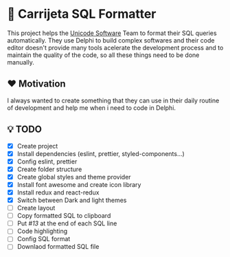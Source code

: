 # :page_facing_up: Carrijeta SQL Formatter

This project helps the [Unicode Software](https://www.unicodesoftware.com.br/ "Unicode Software Homepage") Team to format their SQL queries automatically.
They use Delphi to build complex softwares and their code editor doesn't provide many tools acelerate the development process and to maintain the quality of the code, so all these things need to be done manually.

## :heart: Motivation

I always wanted to create something that they can use in their daily routine of development and help me
when i need to code in Delphi.

## :bulb: TODO

- [x] Create project
- [x] Install dependencies (eslint, prettier, styled-components...)
- [x] Config eslint, prettier
- [x] Create folder structure
- [x] Create global styles and theme provider
- [x] Install font awesome and create icon library
- [x] Install redux and react-redux
- [x] Switch between Dark and light themes
- [ ] Create layout
- [ ] Copy formatted SQL to clipboard
- [ ] Put *#13* at the end of each SQL line
- [ ] Code highlighting
- [ ] Config SQL format
- [ ] Downlaod formatted SQL file
